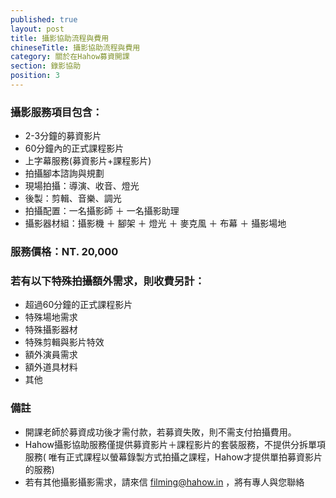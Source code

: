 ```yaml
---
published: true
layout: post
title: 攝影協助流程與費用
chineseTitle: 攝影協助流程與費用
category: 關於在Hahow募資開課
section: 錄影協助
position: 3
---
```


### 攝影服務項目包含：
- 2-3分鐘的募資影片
- 60分鐘內的正式課程影片
- 上字幕服務(募資影片+課程影片)
- 拍攝腳本諮詢與規劃
- 現場拍攝：導演、收音、燈光
- 後製：剪輯、音樂、調光
- 拍攝配置：一名攝影師 ＋ 一名攝影助理
- 攝影器材組：攝影機  ＋ 腳架 ＋ 燈光 ＋ 麥克風 ＋ 布幕 ＋ 攝影場地

### 服務價格：NT. 20,000

### 若有以下特殊拍攝額外需求，則收費另計：
- 超過60分鐘的正式課程影片
- 特殊場地需求
- 特殊攝影器材
- 特殊剪輯與影片特效
- 額外演員需求
- 額外道具材料
- 其他

### 備註
- 開課老師於募資成功後才需付款，若募資失敗，則不需支付拍攝費用。
- Hahow攝影協助服務僅提供募資影片＋課程影片的套裝服務，不提供分拆單項服務( 唯有正式課程以螢幕錄製方式拍攝之課程，Hahow才提供單拍募資影片的服務)
- 若有其他攝影攝影需求，請來信 filming@hahow.in ，將有專人與您聯絡
